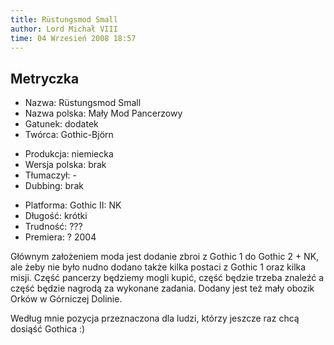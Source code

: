 ```yaml
---
title: Rüstungsmod Small
author: Lord Michał VIII
time: 04 Wrzesień 2008 18:57
---
```


## Metryczka

<!-- -->
- Nazwa: Rüstungsmod Small
- Nazwa polska: Mały Mod Pancerzowy
- Gatunek: dodatek
- Twórca: Gothic-Björn

<!-- -->
- Produkcja: niemiecka
- Wersja polska: brak
- Tłumaczył: -
- Dubbing: brak

<!-- -->
- Platforma: Gothic II: NK
- Długość: krótki
- Trudność: ???
- Premiera: ? 2004

Głównym założeniem moda jest dodanie zbroi z Gothic 1 do Gothic 2 + NK, ale żeby nie było nudno dodano także kilka postaci z Gothic 1 oraz kilka misji. Część pancerzy będziemy mogli kupić, część będzie trzeba znaleźć a część będzie nagrodą za wykonane zadania. Dodany jest też mały obozik Orków w Górniczej Dolinie.

Według mnie pozycja przeznaczona dla ludzi, którzy jeszcze raz chcą dosiąść Gothica :)
